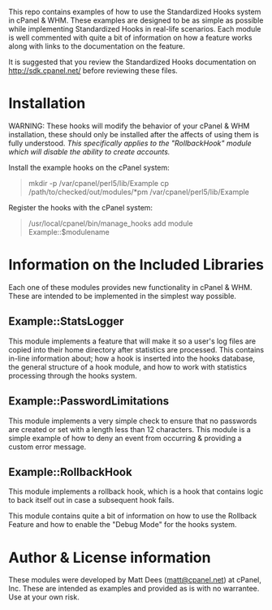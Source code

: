 This repo contains examples of how to use the Standardized Hooks system in cPanel & WHM.  These examples are designed to be as simple as possible while implementing Standardized Hooks in real-life scenarios.  Each module is well commented with quite a bit of information on how a feature works along with links to the documentation on the feature.

It is suggested that you review the Standardized Hooks documentation on http://sdk.cpanel.net/ before reviewing these files.

# Installation

WARNING: These hooks will modify the behavior of your cPanel & WHM installation, these should only be installed after the affects of using them is fully understood.  *This specifically applies to the "RollbackHook" module which will disable the ability to create accounts.*

Install the example hooks on the cPanel system:
> mkdir -p /var/cpanel/perl5/lib/Example
> cp /path/to/checked/out/modules/*pm /var/cpanel/perl5/lib/Example

Register the hooks with the cPanel system:
> /usr/local/cpanel/bin/manage_hooks add module Example::$modulename

# Information on the Included Libraries

Each one of these modules provides new functionality in cPanel & WHM.  These are intended to be implemented in the simplest way possible.

## Example::StatsLogger
This module implements a feature that will make it so a user's log files are copied into their home directory after statistics are processed.  This contains in-line information about; how a hook is inserted into the hooks database, the general structure of a hook module, and how to work with statistics processing through the hooks system.

## Example::PasswordLimitations
This module implements a very simple check to ensure that no passwords are created or set with a length less than 12 characters.  This module is a simple example of how to deny an event from occurring & providing a custom error message.

## Example::RollbackHook
This module implements a rollback hook, which is a hook that contains logic to back itself out in case a subsequent hook fails.

This module contains quite a bit of information on how to use the Rollback Feature and how to enable the "Debug Mode" for the hooks system.

# Author & License information

These modules were developed by Matt Dees (matt@cpanel.net) at cPanel, Inc.
These are intended as examples and provided as is with no warrantee.  Use at your own risk.